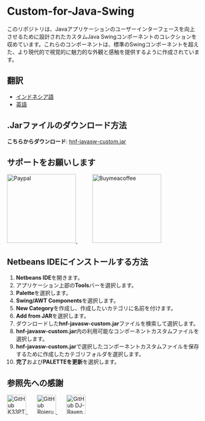 # Custom-for-Java-Swing

このリポジトリは、Javaアプリケーションのユーザーインターフェースを向上させるために設計されたカスタムJava Swingコンポーネントのコレクションを収めています。これらのコンポーネントは、標準のSwingコンポーネントを超えた、より現代的で視覚的に魅力的な外観と感触を提供するように作成されています。

## 翻訳
 - [インドネシア語](/docs/README-ID.md)
 - [英語](/Custom-for-Java-Swing/README.md)

## .Jarファイルのダウンロード方法

**こちらからダウンロード**: [hnf-javasw-custom.jar](https://github.com/Hnf77/Custom-for-Java-Swing/raw/master/dist/hnf-javasw-custom.jar)

## サポートをお願いします

 <a href="https://paypal.me/hanif1230?country.x=ID&locale.x=id_ID" target="_blank">
    <img src="https://user-images.githubusercontent.com/42001064/196043185-ebd61195-44ee-480f-9b76-f5eb7cfcaf55.png" alt="Paypal" width="180"/>
 </a>
 &nbsp;
 &nbsp;
 &nbsp;
 &nbsp;
 &nbsp;
 <a href="https://www.buymeacoffee.com/hnf77" target="_blank">
    <img src="https://cdn.buymeacoffee.com/buttons/v2/arial-yellow.png" alt="Buymeacoffee" width="180"/>
 </a>

 
## Netbeans IDEにインストールする方法

1. **Netbeans IDE**を開きます。
2. アプリケーション上部の**Tools**バーを選択します。
3. **Palette**を選択します。
4. **Swing/AWT Components**を選択します。
5. **New Category**を作成し、作成したいカテゴリに名前を付けます。
6. **Add from JAR**を選択します。
7. ダウンロードした**hnf-javasw-custom.jar**ファイルを検索して選択します。
8. **hnf-javasw-custom.jar**内の利用可能なコンポーネントカスタムファイルを選択します。
9. **hnf-javasw-custom.jar**で選択したコンポーネントカスタムファイルを保存するために作成したカテゴリフォルダを選択します。
10. **完了**および**PALETTEを更新**を選択します。

## 参照先への感謝

<div class="images-source">
  <a href="https://github.com/k33ptoo" target="_blank">
    <img src="https://avatars.githubusercontent.com/u/6637970?v=4" alt="GitHub K33PTOO" width="50" height="50"/>
  </a>
 &nbsp;
 &nbsp;
 &nbsp;
  <a href="https://github.com/RojeruSan" target="_blank">
    <img src="https://avatars.githubusercontent.com/u/31359486?v=4" alt="GitHub Rojerusan" width="50" height="50"/>
  </a>
 &nbsp;
 &nbsp;
 &nbsp;
  <a href="https://github.com/DJ-Raven" target="_blank">
    <img src="https://avatars.githubusercontent.com/u/58245926?v=4" alt="GitHub DJ-Raven" width="50" height="50"/>
  </a>
</div>
